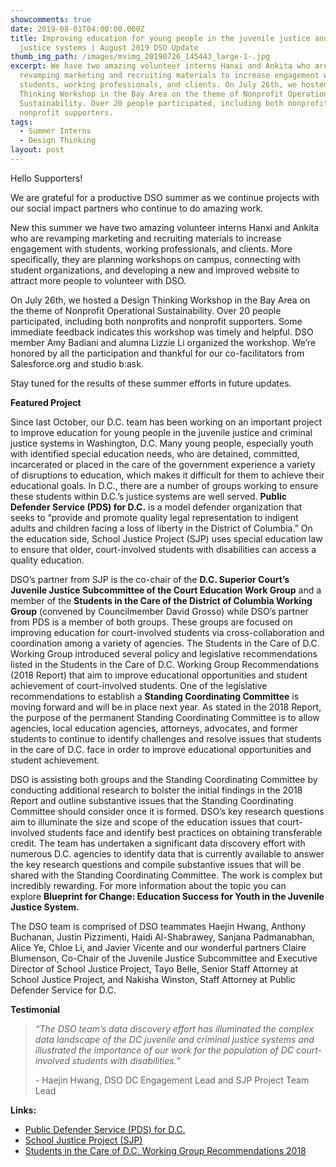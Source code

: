 ```yaml
---
showcomments: true
date: 2019-08-01T04:00:00.000Z
title: Improving education for young people in the juvenile justice and criminal
  justice systems | August 2019 DSO Update
thumb_img_path: /images/mvimg_20190726_145443_large-1-.jpg
excerpt: We have two amazing volunteer interns Hanxi and Ankita who are
  revamping marketing and recruiting materials to increase engagement with
  students, working professionals, and clients. On July 26th, we hosted a Design
  Thinking Workshop in the Bay Area on the theme of Nonprofit Operational
  Sustainability. Over 20 people participated, including both nonprofits and
  nonprofit supporters.
tags:
  - Summer Interns
  - Design Thinking
layout: post
---
```

Hello Supporters!

We are grateful for a productive DSO summer as we continue projects with our social impact partners who continue to do amazing work. 

New this summer we have two amazing volunteer interns Hanxi and Ankita who are revamping marketing and recruiting materials to increase engagement with students, working professionals, and clients. More specifically, they are planning workshops on campus, connecting with student organizations, and developing a new and improved website to attract more people to volunteer with DSO. 

On July 26th, we hosted a Design Thinking Workshop in the Bay Area on the theme of Nonprofit Operational Sustainability. Over 20 people participated, including both nonprofits and nonprofit supporters. Some immediate feedback indicates this workshop was timely and helpful. DSO member Amy Badiani and alumna Lizzie Li organized the workshop. We’re honored by all the participation and thankful for our co-facilitators from Salesforce.org and studio b:ask.

Stay tuned for the results of these summer efforts in future updates.

**Featured Project**

Since last October, our D.C. team has been working on an important project to improve education for young people in the juvenile justice and criminal justice systems in Washington, D.C. Many young people, especially youth with identified special education needs, who are detained, committed, incarcerated or placed in the care of the government experience a variety of disruptions to education, which makes it difficult for them to achieve their educational goals. In D.C., there are a number of groups working to ensure these students within D.C.’s justice systems are well served. **Public Defender Service (PDS) for D.C.** is a model defender organization that seeks to “provide and promote quality legal representation to indigent adults and children facing a loss of liberty in the District of Columbia.” On the education side, School Justice Project (SJP) uses special education law to ensure that older, court-involved students with disabilities can access a quality education.

DSO’s partner from SJP is the co-chair of the **D.C. Superior Court’s Juvenile Justice Subcommittee of the Court Education Work Group** and a member of the **Students in the Care of the District of Columbia Working Group** (convened by Councilmember David Grosso) while DSO’s partner from PDS is a member of both groups. These groups are focused on improving education for court-involved students via cross-collaboration and coordination among a variety of agencies. The Students in the Care of D.C. Working Group introduced several policy and legislative recommendations listed in the Students in the Care of D.C. Working Group Recommendations (2018 Report) that aim to improve educational opportunities and student achievement of court-involved students. One of the legislative recommendations to establish a **Standing Coordinating Committee** is moving forward and will be in place next year. As stated in the 2018 Report, the purpose of the permanent Standing Coordinating Committee is to allow agencies, local education agencies, attorneys, advocates, and former students to continue to identify challenges and resolve issues that students in the care of D.C. face in order to improve educational opportunities and student achievement.

DSO is assisting both groups and the Standing Coordinating Committee by conducting additional research to bolster the initial findings in the 2018 Report and outline substantive issues that the Standing Coordinating Committee should consider once it is formed. DSO’s key research questions aim to illuminate the size and scope of the education issues that court-involved students face and identify best practices on obtaining transferable credit. The team has undertaken a significant data discovery effort with numerous D.C. agencies to identify data that is currently available to answer the key research questions and compile substantive issues that will be shared with the Standing Coordinating Committee. The work is complex but incredibly rewarding. For more information about the topic you can explore **Blueprint for Change: Education Success for Youth in the Juvenile Justice System.**

The DSO team is comprised of DSO teammates Haejin Hwang, Anthony Buchanan, Justin Pizzimenti, Haidi Al-Shabrawey, Sanjana Padmanabhan, Alice Ye, Chloe Li, and Javier Vicente and our wonderful partners Claire Blumenson, Co-Chair of the Juvenile Justice Subcommittee and Executive Director of School Justice Project, Tayo Belle, Senior Staff Attorney at School Justice Project, and Nakisha Winston, Staff Attorney at Public Defender Service for D.C.

**Testimonial**

> *“The DSO team’s data discovery effort has illuminated the complex data landscape of the DC juvenile and criminal justice systems and illustrated the importance of our work for the population of DC court-involved students with disabilities.”*
>
> *\-* Haejin Hwang, DSO DC Engagement Lead and SJP Project Team Lead

**Links:**

* [Public Defender Service (PDS) for D.C.](https://www.pdsdc.org/)
* [School Justice Project (SJP)](http://www.sjpdc.org/)
* [Students in the Care of D.C. Working Group Recommendations 2018](https://bit.ly/2KwZTtf)